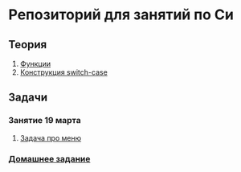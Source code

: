 # Репозиторий для занятий по Си
## Теория
1. [Функции](theory/functions.md)
2. [Конструкция switch-case](theory/switch.md)

## Задачи

### Занятие 19 марта
1. [Задача про меню](practice/19.03.23/simple_menu.c) 

### [Домашнее задание](practice/19.03.23/hw/hw.md)